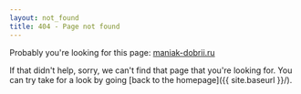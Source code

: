 ```yaml
---
layout: not_found
title: 404 - Page not found
---
```


Probably you're looking for this page: <a href="http://maniak-dobrii.ru" id="oldSiteLink">maniak-dobrii.ru</a>

If that didn't help, sorry, we can't find that page that you're looking for. You can try take for a look by going [back to the homepage]({{ site.baseurl }}/).

